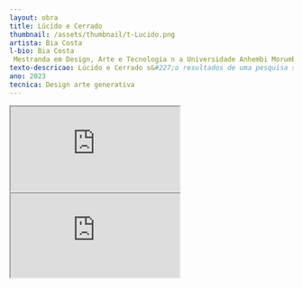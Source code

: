 ```yaml
---
layout: obra
title: Lúcido e Cerrado
thumbnail: /assets/thumbnail/t-Lucido.png
artista: Bia Costa
l-bio: Bia Costa
 Mestranda em Design, Arte e Tecnologia n a Universidade Anhembi Morumbi e graduada na Escola de Comunica&#231;&#227;o e Artes da USP.
texto-descricao: Lúcido e Cerrado s&#227;o resultados de uma pesquisa sobre a rela&#231;&#227;o entre artista e máquina, de qual forma &#233; poss&#237;vel ceder o controle a um código e quais s&#227;o as possibilidades de varia&#231;&#227;o est&#233;tica na imagem final. A artista&#45;programadora criou um código utilizando de recursos como a sele&#231;&#227;o aleatória, deixando a posi&#231;&#227;o, tamanho, cor e forma dos itens com a maior varia&#231;&#227;o poss&#237;vel. As imagens apresentadas foram criadas pelo código e colocadas sem sele&#231;&#227;o ou altera&#231;&#227;o, consolidando como a artista cedeu o controle do resultado ao código.
ano: 2023
tecnica: Design arte generativa
---
```


<div class="embed-responsive embed-responsive-16by9">
    <iframe class="embed-responsive-item" src="http://medialab.unb.br/images/videos/Cerrado.mp4"></iframe>
</div>
<div class="embed-responsive embed-responsive-16by9">
    <iframe class="embed-responsive-item" src="http://medialab.unb.br/images/videos/Lucido.mp4"></iframe>
</div>